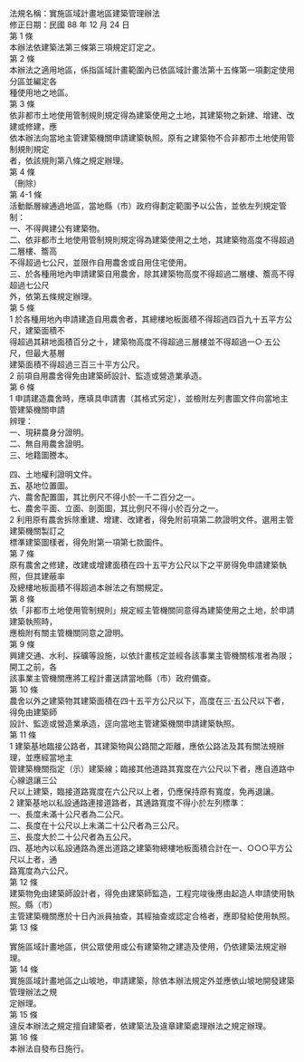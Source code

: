 法規名稱：實施區域計畫地區建築管理辦法  
修正日期：民國 88 年 12 月 24 日  
第 1 條  
本辦法依建築法第三條第三項規定訂定之。  
第 2 條  
本辦法之適用地區，係指區域計畫範圍內已依區域計畫法第十五條第一項劃定使用分區並編定各  
種使用地之地區。  
第 3 條  
依非都市土地使用管制規則規定得為建築使用之土地，其建築物之新建、增建、改建或修建，應  
依本辦法向當地主管建築機關申請建築執照。原有之建築物不合非都市土地使用管制規則規定  
者，依該規則第八條之規定辦理。  
第 4 條  
（刪除）  
第 4-1 條  
活動斷層線通過地區，當地縣（市）政府得劃定範圍予以公告，並依左列規定管制：  
一、不得興建公有建築物。  
二、依非都市土地使用管制規則規定得為建築使用之土地，其建築物高度不得超過二層樓、簷高  
不得超過七公尺，並限作自用農舍或自用住宅使用。  
三、於各種用地內申請建築自用農舍，除其建築物高度不得超過二層樓、簷高不得超過七公尺  
外，依第五條規定辦理。  
第 5 條  
1 於各種用地內申請建造自用農舍者，其總樓地板面積不得超過四百九十五平方公尺，建築面積不  
得超過其耕地面積百分之十，建築物高度不得超過三層樓並不得超過一○‧五公尺，但最大基層  
建築面積不得超過三百三十平方公尺。  
2 前項自用農舍得免由建築師設計、監造或營造業承造。  
第 6 條  
1 申請建造農舍時，應填具申請書（其格式另定），並檢附左列書圖文件向當地主管建築機關申請  
辨理：  
一、現耕農身分證明。  
二、無自用農舍證明。  
三、地籍圖謄本。  


四、土地權利證明文件。  
五、基地位置圖。  
六、農舍配置圖，其比例尺不得小於一千二百分之一。  
七、農舍平面、立面、剖面圖，其比例尺不得小於百分之一。  
2 利用原有農舍拆除重建、增建、改建者，得免附前項第二款證明文件。選用主管建築機關製訂之  
標準建築圖樣者，得免附第一項第七款圖件。  
第 7 條  
原有農舍之修建，改建或增建面積在四十五平方公尺以下之平房得免申請建築執照，但其建蔽率  
及總樓地板面積不得超過本辦法之有關規定。  
第 8 條  
依「非都市土地使用管制規則」規定經主管機關同意得為建築使用之土地，於申請建築執照時，  
應檢附有關主管機關同意之證明。  
第 9 條  
興建交通、水利、採礦等設施，以依計畫核定並經各該事業主管機關核准者為限；開工之前，各  
該事業主管機關應將工程計畫送請當地縣（市）政府備查。  
第 10 條  
農舍以外之建築物其建築面積在四十五平方公尺以下，高度在三‧五公尺以下者，得免由建築師  
設計、監造或營造業承造，逕向當地主管建築機關申請建築執照。  
第 11 條  
1 建築基地臨接公路者，其建築物與公路間之距離，應依公路法及其有關法規辦理，並應經當地主  
管建築機關指定（示）建築線；臨接其他道路其寬度在六公尺以下者，應自道路中心線退讓三公  
尺以上建築，臨接道路寬度在六公尺以上者，仍應保持原有寬度，免再退讓。  
2 建築基地以私設通路連接道路者，其通路寬度不得小於左列標準：  
一、長度未滿十公尺者為二公尺。  
二、長度在十公尺以上未滿二十公尺者為三公尺。  
三、長度大於二十公尺者為五公尺。  
四、基地內以私設通路為進出道路之建築物總樓地板面積合計在一、○○○平方公尺以上者，通  
路寬度為六公尺。  
第 12 條  
建築物免由建築師設計者，得免由建築師監造，工程完竣後應由起造人申請使用執照。縣（市）  
主管建築機關應於十日內派員抽查，其經抽查或認定合格者，應即發給使用執照。  
第 13 條  


實施區域計畫地區，供公眾使用或公有建築物之建造及使用，仍依建築法規定辦理。  
第 14 條  
實施區域計畫地區之山坡地，申請建築，除依本辦法規定外並應依山坡地開發建築管理辦法之規  
定辦理。  
第 15 條  
違反本辦法之規定擅自建築者，依建築法及違章建築處理辦法之規定辦理。  
第 16 條  
本辦法自發布日施行。  


